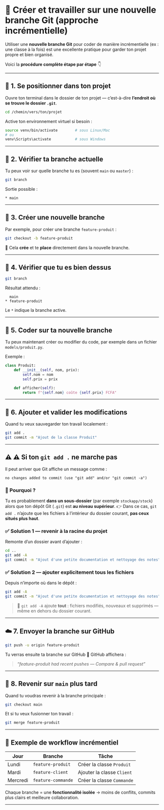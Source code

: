 # 🌿 Créer et travailler sur une nouvelle branche Git (approche incrémentielle)

Utiliser une **nouvelle branche Git** pour coder de manière incrémentielle (ex : une classe à la fois) est une excellente pratique pour garder ton projet propre et bien organisé.

Voici la **procédure complète étape par étape** 👇

---

## 🧩 1. Se positionner dans ton projet

Ouvre ton terminal dans le dossier de ton projet — c’est-à-dire **l’endroit où se trouve le dossier `.git`**.

```bash
cd /chemin/vers/ton/projet
```

Active ton environnement virtuel si besoin :

```bash
source venv/bin/activate        # sous Linux/Mac
# ou
venv\Scripts\activate           # sous Windows
```

---

## 🌱 2. Vérifier ta branche actuelle

Tu peux voir sur quelle branche tu es (souvent `main` ou `master`) :

```bash
git branch
```

Sortie possible :

```
* main
```

---

## 🌿 3. Créer une nouvelle branche

Par exemple, pour créer une branche `feature-produit` :

```bash
git checkout -b feature-produit
```

🔹 Cela **crée** et te **place** directement dans la nouvelle branche.

---

## 💾 4. Vérifier que tu es bien dessus

```bash
git branch
```

Résultat attendu :

```
  main
* feature-produit
```

Le `*` indique la branche active.

---

## 🧱 5. Coder sur ta nouvelle branche

Tu peux maintenant créer ou modifier du code, par exemple dans un fichier `models/produit.py`.

Exemple :

```python
class Produit:
    def __init__(self, nom, prix):
        self.nom = nom
        self.prix = prix

    def afficher(self):
        return f"{self.nom} coûte {self.prix} FCFA"
```

---

## 💬 6. Ajouter et valider les modifications

Quand tu veux sauvegarder ton travail localement :

```bash
git add .
git commit -m "Ajout de la classe Produit"
```

---

## ⚠️ ⚠️ Si ton `git add .` ne marche pas

Il peut arriver que Git affiche un message comme :

```
no changes added to commit (use "git add" and/or "git commit -a")
```

### 📌 Pourquoi ?

Tu es probablement **dans un sous-dossier** (par exemple `stockapp/stock`) alors que ton dépôt Git (`.git`) est **au niveau supérieur**.
👉 Dans ce cas, `git add .` n’ajoute que les fichiers à l’intérieur du dossier courant, **pas ceux situés plus haut**.

### ✅ Solution 1 — revenir à la racine du projet

Remonte d’un dossier avant d’ajouter :

```bash
cd ..
git add -A
git commit -m "Ajout d'une petite documentation et nettoyage des notes"
```

### ✅ Solution 2 — ajouter explicitement tous les fichiers

Depuis n’importe où dans le dépôt :

```bash
git add -A
git commit -m "Ajout d'une petite documentation et nettoyage des notes"
```

> 🧠 `git add -A` ajoute **tout** : fichiers modifiés, nouveaux et supprimés — même en dehors du dossier courant.

---

## ☁️ 7. Envoyer la branche sur GitHub

```bash
git push -u origin feature-produit
```

Tu verras ensuite ta branche sur GitHub 🎉
GitHub affichera :

> *“feature-produit had recent pushes — Compare & pull request”*

---

## 🔄 8. Revenir sur `main` plus tard

Quand tu voudras revenir à la branche principale :

```bash
git checkout main
```

Et si tu veux fusionner ton travail :

```bash
git merge feature-produit
```

---

## 🚀 Exemple de workflow incrémentiel

| Jour     | Branche            | Tâche                      |
| -------- | ------------------ | -------------------------- |
| Lundi    | `feature-produit`  | Créer la classe `Produit`  |
| Mardi    | `feature-client`   | Ajouter la classe `Client` |
| Mercredi | `feature-commande` | Créer la classe `Commande` |

Chaque branche = une **fonctionnalité isolée** → moins de conflits, commits plus clairs et meilleure collaboration.

---
